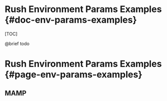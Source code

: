 Rush Environment Params Examples  {#doc-env-params-examples}
===============

[TOC]

@brief todo

Rush Environment Params Examples  {#page-env-params-examples}
====================

## MAMP